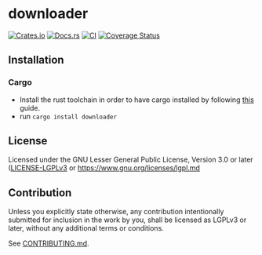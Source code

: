 # downloader

[![Crates.io](https://img.shields.io/crates/v/downloader.svg)](https://crates.io/crates/downloader)
[![Docs.rs](https://docs.rs/downloader/badge.svg)](https://docs.rs/downloader)
[![CI](https://github.com/hunger/downloader/workflows/Continuous%20Integration/badge.svg)](https://github.com/hunger/downloader/actions)
[![Coverage Status](https://coveralls.io/repos/github/hunger/downloader/badge.svg?branch=main)](https://coveralls.io/github/hunger/downloader?branch=main)

## Installation

### Cargo

* Install the rust toolchain in order to have cargo installed by following
  [this](https://www.rust-lang.org/tools/install) guide.
* run `cargo install downloader`

## License

Licensed under the GNU Lesser General Public License, Version 3.0 or later
([LICENSE-LGPLv3](LICENSE-LGPLv3.md) or https://www.gnu.org/licenses/lgpl.md

## Contribution

Unless you explicitly state otherwise, any contribution intentionally submitted
for inclusion in the work by you, shall be licensed as LGPLv3 or later, without
any additional terms or conditions.

See [CONTRIBUTING.md](CONTRIBUTING.md).

